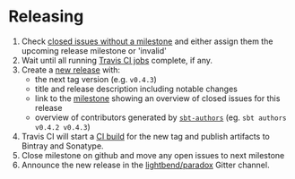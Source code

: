 # Releasing

1. Check [closed issues without a milestone](https://github.com/lightbend/paradox/issues?utf8=%E2%9C%93&q=is%3Aissue%20is%3Aclosed%20no%3Amilestone) and either assign them the upcoming release milestone or 'invalid'
1. Wait until all running [Travis CI jobs](https://travis-ci.org/lightbend/paradox/builds) complete, if any.
1. Create a [new release](https://github.com/lightbend/paradox/releases/new) with:
    * the next tag version (e.g. `v0.4.3`)
    * title and release description including notable changes
    * link to the [milestone](https://github.com/lightbend/paradox/milestones) showing an overview of closed issues for this release
    * overview of contributors generated by [`sbt-authors`](https://github.com/2m/authors) (eg. `sbt authors v0.4.2 v0.4.3`)
1. Travis CI will start a [CI build](https://travis-ci.org/lightbend/paradox/builds) for the new tag and publish artifacts to Bintray and Sonatype.
1. Close milestone on github and move any open issues to next milestone
1. Announce the new release in the [lightbend/paradox](https://gitter.im/lightbend/paradox) Gitter channel.
